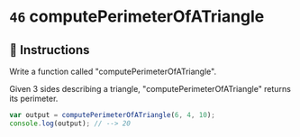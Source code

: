 # `46` computePerimeterOfATriangle

## 📝 Instructions

 Write a function called "computePerimeterOfATriangle".

Given 3 sides describing a triangle, "computePerimeterOfATriangle" returns its perimeter.



```javascript
var output = computePerimeterOfATriangle(6, 4, 10);
console.log(output); // --> 20
```